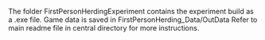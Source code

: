 The folder FirstPersonHerdingExperiment contains the experiment build as a .exe file.
Game data is saved in FirstPersonHerding_Data/OutData
Refer to main readme file in central directory for more instructions.
